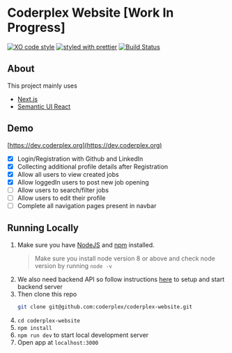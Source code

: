 # Coderplex Website [Work In Progress]

[![XO code style](https://img.shields.io/badge/code_style-XO-5ed9c7.svg)](https://github.com/sindresorhus/xo)
[![styled with prettier](https://img.shields.io/badge/styled_with-prettier-ff69b4.svg)](https://github.com/prettier/prettier)
[![Build Status](https://travis-ci.org/coderplex/coderplex.svg?branch=master)](https://travis-ci.org/coderplex/coderplex)

## About

This project mainly uses

- [Next.js](https://github.com/zeit/next.js/)
- [Semantic UI React](http://react.semantic-ui.com/introduction)

## Demo

[https://dev.coderplex.org](https://dev.coderplex.org)

- [x] Login/Registration with Github and LinkedIn
- [x] Collecting additional profile details after Registration
- [x] Allow all users to view created jobs
- [x] Allow loggedIn users to post new job opening
- [ ] Allow users to search/filter jobs
- [ ] Allow users to edit their profile
- [ ] Complete all navigation pages present in navbar

## Running Locally

1. Make sure you have [NodeJS](https://nodejs.org/) and [npm](https://www.npmjs.com/) installed.
    > Make sure you install node version 8 or above and check node version by running `node -v`
1. We also need backend API so follow instructions [here](https://github.com/coderplex/coderplex-backend) to setup and start backend server 
1. Then clone this repo
    ```bash
    git clone git@github.com:coderplex/coderplex-website.git
    ```
1. `cd coderplex-website`
1. `npm install`
1. `npm run dev` to start local development server
1. Open app at `localhost:3000`
